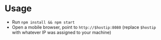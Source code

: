 # Usage

- Run `npm install && npm start`
- Open a mobile browser, point to `http://$hostip:8080` (replace `$hostip` with whatever IP was assigned to your machine)

